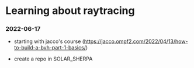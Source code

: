 # Learning about raytracing

### 2022-06-17

- starting with jacco's course (https://jacco.ompf2.com/2022/04/13/how-to-build-a-bvh-part-1-basics/)

- create a repo in SOLAR_SHERPA
